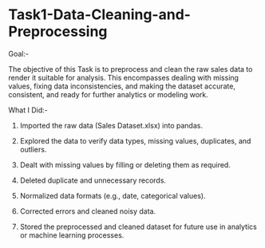# Task1-Data-Cleaning-and-Preprocessing

Goal:-

The objective of this Task is to preprocess and clean the raw sales data to render it suitable for analysis. This encompasses dealing with missing values, fixing data inconsistencies, and making the dataset accurate, consistent, and ready for further analytics or modeling work.

What I Did:-

1. Imported the raw data (Sales Dataset.xlsx) into pandas.

2. Explored the data to verify data types, missing values, duplicates, and outliers.

3. Dealt with missing values by filling or deleting them as required.

4. Deleted duplicate and unnecessary records.

5. Normalized data formats (e.g., date, categorical values).

6. Corrected errors and cleaned noisy data.

7. Stored the preprocessed and cleaned dataset for future use in analytics or machine learning processes.
